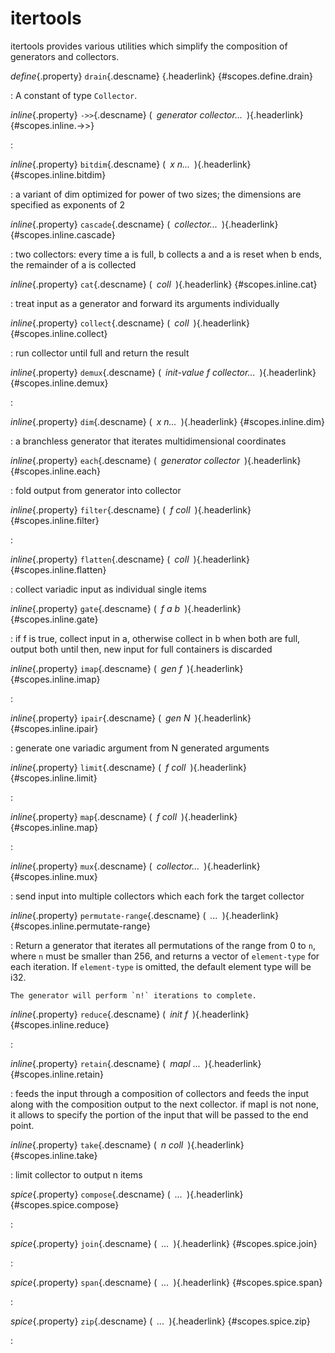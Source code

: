 <style type="text/css" rel="stylesheet">body { counter-reset: chapter 15; }</style>

itertools
=========

itertools provides various utilities which simplify the composition of
generators and collectors.

*define*{.property} `drain`{.descname} [](#scopes.define.drain "Permalink to this definition"){.headerlink} {#scopes.define.drain}

:   A constant of type `Collector`.

*inline*{.property} `->>`{.descname} (*&ensp;generator collector...&ensp;*)[](#scopes.inline.->> "Permalink to this definition"){.headerlink} {#scopes.inline.->>}

:   

*inline*{.property} `bitdim`{.descname} (*&ensp;x n...&ensp;*)[](#scopes.inline.bitdim "Permalink to this definition"){.headerlink} {#scopes.inline.bitdim}

:   a variant of dim optimized for power of two sizes; the dimensions are
    specified as exponents of 2

*inline*{.property} `cascade`{.descname} (*&ensp;collector...&ensp;*)[](#scopes.inline.cascade "Permalink to this definition"){.headerlink} {#scopes.inline.cascade}

:   two collectors:
    every time a is full, b collects a and a is reset
    when b ends, the remainder of a is collected

*inline*{.property} `cat`{.descname} (*&ensp;coll&ensp;*)[](#scopes.inline.cat "Permalink to this definition"){.headerlink} {#scopes.inline.cat}

:   treat input as a generator and forward its arguments individually

*inline*{.property} `collect`{.descname} (*&ensp;coll&ensp;*)[](#scopes.inline.collect "Permalink to this definition"){.headerlink} {#scopes.inline.collect}

:   run collector until full and return the result

*inline*{.property} `demux`{.descname} (*&ensp;init-value f collector...&ensp;*)[](#scopes.inline.demux "Permalink to this definition"){.headerlink} {#scopes.inline.demux}

:   

*inline*{.property} `dim`{.descname} (*&ensp;x n...&ensp;*)[](#scopes.inline.dim "Permalink to this definition"){.headerlink} {#scopes.inline.dim}

:   a branchless generator that iterates multidimensional coordinates

*inline*{.property} `each`{.descname} (*&ensp;generator collector&ensp;*)[](#scopes.inline.each "Permalink to this definition"){.headerlink} {#scopes.inline.each}

:   fold output from generator into collector

*inline*{.property} `filter`{.descname} (*&ensp;f coll&ensp;*)[](#scopes.inline.filter "Permalink to this definition"){.headerlink} {#scopes.inline.filter}

:   

*inline*{.property} `flatten`{.descname} (*&ensp;coll&ensp;*)[](#scopes.inline.flatten "Permalink to this definition"){.headerlink} {#scopes.inline.flatten}

:   collect variadic input as individual single items

*inline*{.property} `gate`{.descname} (*&ensp;f a b&ensp;*)[](#scopes.inline.gate "Permalink to this definition"){.headerlink} {#scopes.inline.gate}

:   if f is true, collect input in a, otherwise collect in b
    when both are full, output both
    until then, new input for full containers is discarded

*inline*{.property} `imap`{.descname} (*&ensp;gen f&ensp;*)[](#scopes.inline.imap "Permalink to this definition"){.headerlink} {#scopes.inline.imap}

:   

*inline*{.property} `ipair`{.descname} (*&ensp;gen N&ensp;*)[](#scopes.inline.ipair "Permalink to this definition"){.headerlink} {#scopes.inline.ipair}

:   generate one variadic argument from N generated arguments

*inline*{.property} `limit`{.descname} (*&ensp;f coll&ensp;*)[](#scopes.inline.limit "Permalink to this definition"){.headerlink} {#scopes.inline.limit}

:   

*inline*{.property} `map`{.descname} (*&ensp;f coll&ensp;*)[](#scopes.inline.map "Permalink to this definition"){.headerlink} {#scopes.inline.map}

:   

*inline*{.property} `mux`{.descname} (*&ensp;collector...&ensp;*)[](#scopes.inline.mux "Permalink to this definition"){.headerlink} {#scopes.inline.mux}

:   send input into multiple collectors which each fork the target collector

*inline*{.property} `permutate-range`{.descname} (*&ensp;...&ensp;*)[](#scopes.inline.permutate-range "Permalink to this definition"){.headerlink} {#scopes.inline.permutate-range}

:   Return a generator that iterates all permutations of the range from 0
    to `n`, where `n` must be smaller than 256, and returns a vector of
    `element-type` for each iteration. If `element-type` is omitted, the
    default element type will be i32.
    
    The generator will perform `n!` iterations to complete.

*inline*{.property} `reduce`{.descname} (*&ensp;init f&ensp;*)[](#scopes.inline.reduce "Permalink to this definition"){.headerlink} {#scopes.inline.reduce}

:   

*inline*{.property} `retain`{.descname} (*&ensp;mapl ...&ensp;*)[](#scopes.inline.retain "Permalink to this definition"){.headerlink} {#scopes.inline.retain}

:   feeds the input through a composition of collectors and feeds the
    input along with the composition output to the next collector.
    if mapl is not none, it allows to specify the portion of the input that
    will be passed to the end point.

*inline*{.property} `take`{.descname} (*&ensp;n coll&ensp;*)[](#scopes.inline.take "Permalink to this definition"){.headerlink} {#scopes.inline.take}

:   limit collector to output n items

*spice*{.property} `compose`{.descname} (*&ensp;...&ensp;*)[](#scopes.spice.compose "Permalink to this definition"){.headerlink} {#scopes.spice.compose}

:   

*spice*{.property} `join`{.descname} (*&ensp;...&ensp;*)[](#scopes.spice.join "Permalink to this definition"){.headerlink} {#scopes.spice.join}

:   

*spice*{.property} `span`{.descname} (*&ensp;...&ensp;*)[](#scopes.spice.span "Permalink to this definition"){.headerlink} {#scopes.spice.span}

:   

*spice*{.property} `zip`{.descname} (*&ensp;...&ensp;*)[](#scopes.spice.zip "Permalink to this definition"){.headerlink} {#scopes.spice.zip}

:   

